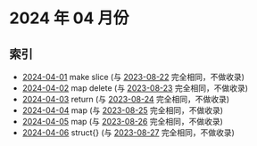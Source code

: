 # 2024 年 04 月份

## 索引

- [2024-04-01](#) make slice (与 [2023-08-22](../../2023/08/22/README.md) 完全相同，不做收录)
- [2024-04-02](#) map delete (与 [2023-08-23](../../2023/08/23/README.md) 完全相同，不做收录)
- [2024-04-03](#) return (与 [2023-08-24](../../2023/08/24/README.md) 完全相同，不做收录)
- [2024-04-04](#) map (与 [2023-08-25](../../2023/08/25/README.md) 完全相同，不做收录)
- [2024-04-05](#) map (与 [2023-08-26](../../2023/08/26/README.md) 完全相同，不做收录)
- [2024-04-06](#) struct{} (与 [2023-08-27](../../2023/08/27/README.md) 完全相同，不做收录)
